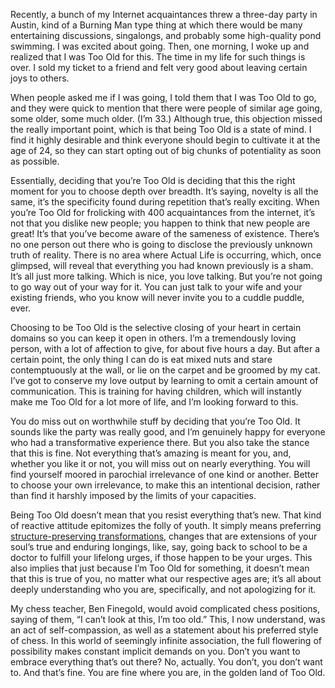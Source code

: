 Recently, a bunch of my Internet acquaintances threw a three-day party in Austin, kind of a Burning Man type thing at which there would be many entertaining discussions, singalongs, and probably some high-quality pond swimming. I was excited about going. Then, one morning, I woke up and realized that I was Too Old for this. The time in my life for such things is over. I sold my ticket to a friend and felt very good about leaving certain joys to others.

When people asked me if I was going, I told them that I was Too Old to go, and they were quick to mention that there were people of similar age going, some older, some much older. (I’m 33.) Although true, this objection missed the really important point, which is that being Too Old is a state of mind. I find it highly desirable and think everyone should begin to cultivate it at the age of 24, so they can start opting out of big chunks of potentiality as soon as possible.

Essentially, deciding that you’re Too Old is deciding that this the right moment for you to choose depth over breadth. It’s saying, novelty is all the same, it’s the specificity found during repetition that’s really exciting. When you’re Too Old for frolicking with 400 acquaintances from the internet, it’s not that you dislike new people; you happen to think that new people are great! It’s that you’ve become aware of the sameness of existence. There’s no one person out there who is going to disclose the previously unknown truth of reality. There is no area where Actual Life is occurring, which, once glimpsed, will reveal that everything you had known previously is a sham. It’s all just more talking. Which is nice, you love talking. But you’re not going to go way out of your way for it. You can just talk to your wife and your existing friends, who you know will never invite you to a cuddle puddle, ever.

Choosing to be Too Old is the selective closing of your heart in certain domains so you can keep it open in others. I’m a tremendously loving person, with a lot of affection to give, for about five hours a day. But after a certain point, the only thing I can do is eat mixed nuts and stare contemptuously at the wall, or lie on the carpet and be groomed by my cat. I’ve got to conserve my love output by learning to omit a certain amount of communication. This is training for having children, which will instantly make me Too Old for a lot more of life, and I’m looking forward to this.

You do miss out on worthwhile stuff by deciding that you’re Too Old. It sounds like the party was really good, and I’m genuinely happy for everyone who had a transformative experience there. But you also take the stance that this is fine. Not everything that’s amazing is meant for you, and, whether you like it or not, you will miss out on nearly everything. You will find yourself moored in parochial irrelevance of one kind or another. Better to choose your own irrelevance, to make this an intentional decision, rather than find it harshly imposed by the limits of your capacities.

Being Too Old doesn’t mean that you resist everything that’s new. That kind of reactive attitude epitomizes the folly of youth. It simply means preferring [structure-preserving transformations](https://www.ribbonfarm.com/2018/04/06/deep-laziness/), changes that are extensions of your soul’s true and enduring longings, like, say, going back to school to be a doctor to fulfill your lifelong urges, if those happen to be your urges. This also implies that just because I’m Too Old for something, it doesn’t mean that this is true of you, no matter what our respective ages are; it’s all about deeply understanding who you are, specifically, and not apologizing for it.

My chess teacher, Ben Finegold, would avoid complicated chess positions, saying of them, “I can’t look at this, I’m too old.” This, I now understand, was an act of self-compassion, as well as a statement about his preferred style of chess. In this world of seemingly infinite association, the full flowering of possibility makes constant implicit demands on you. Don’t you want to embrace everything that’s out there? No, actually. You don’t, you don’t want to. And that’s fine. You are fine where you are, in the golden land of Too Old.